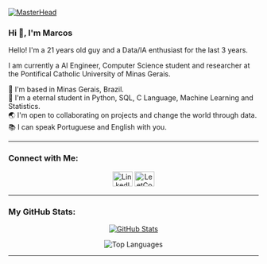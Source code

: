 [![MasterHead](https://static.pingcap.com/files/2022/12/05072707/chatGPT-GitHub-banner.jpg)]()
### **Hi 👋, I'm Marcos**
Hello! I'm a 21 years old guy and a Data/IA enthusiast for the last 3 years.

I am currently a AI Engineer, Computer Science student and researcher at the Pontifical Catholic University of Minas Gerais.

🔺 I'm based in Minas Gerais, Brazil.<br />
🧠 I'm a eternal student in Python, SQL, C Language, Machine Learning and Statistics.<br />
🌏 I'm open to collaborating on projects and change the world through data.<br />
📚 I can speak Portuguese and English with you.<br />

---

### **Connect with Me:**

<p align="center">
  <a href="https://linkedin.com/in/marcos-henrique-gollin-filho-917721245" target="_blank"><img src="https://raw.githubusercontent.com/rahuldkjain/github-profile-readme-generator/master/src/images/icons/Social/linked-in-alt.svg" alt="LinkedIn" height="30" width="40" /></a>
  <a href="https://www.leetcode.com/marcos_hgf" target="_blank"><img src="https://raw.githubusercontent.com/rahuldkjain/github-profile-readme-generator/master/src/images/icons/Social/leet-code.svg" alt="LeetCode" height="30" width="40" /></a>
</p>

---

### **My GitHub Stats:**

<p align="center">
  <a href="https://github.com/MarcosHGF">
    <img src="https://github-readme-stats.vercel.app/api?username=MarcosHGF&theme=tokyonight&show_icons=true&hide_border=true&count_private=true" alt="GitHub Stats" />
  </a>
</p>

<p align="center">
  <img src="https://github-readme-stats.vercel.app/api/top-langs/?username=MarcosHGF&layout=compact&theme=tokyonight" alt="Top Languages" />
</p>

---
